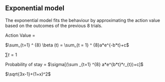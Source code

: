 ## Exponential model

The exponential model fits the behaviour by approximating the action value based on the outcomes of the previous 8 trials.  


Action Value = 


$\sum_{t=1} ^ {8} \beta (t) = \sum_{t = 1} ^ {8}a*e^{-b*t}+c$


$\sum{t=1}$



Probability of stay = $\sigma[(\sum _{t=1} ^{8} a*e^{b*t}*r_{t})+c]$

$\sqrt{3x-1}+(1+x)^2$
